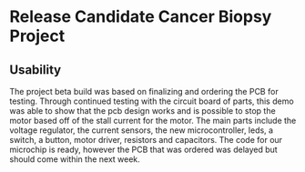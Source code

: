 # Release Candidate Cancer Biopsy Project

## Usability
The project beta build was based on finalizing and ordering the PCB for testing. Through continued testing with the circuit board of parts, this demo was able to show that the pcb design works and is possible to stop the motor based off of the stall current for the motor. The main parts include the voltage regulator, the current sensors, the new microcontroller, leds, a switch, a button, motor driver, resistors and capacitors. The code for our microchip is ready, however the PCB that was ordered was delayed but should come within the next week. 

